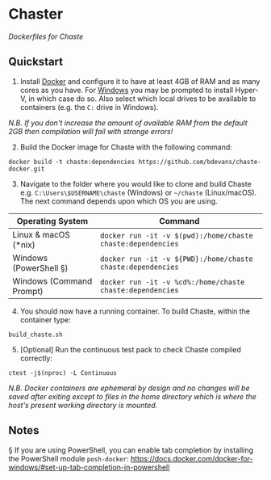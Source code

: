 Chaster
=======

*Dockerfiles for Chaste*

Quickstart
----------

1. Install [Docker](https://www.docker.com) and configure it to have at least 4GB of RAM and as many cores as you have. For [Windows](https://docs.docker.com/docker-for-windows/install/#download-docker-for-windows) you may be prompted to install Hyper-V, in which case do so. Also select which local drives to be available to containers (e.g. the `C:` drive in Windows).

*N.B. If you don't increase the amount of available RAM from the default 2GB then compilation will fail with strange errors!*

2. Build the Docker image for Chaste with the following command:
```
docker build -t chaste:dependencies https://github.com/bdevans/chaste-docker.git
```

3. Navigate to the folder where you would like to clone and build Chaste e.g. `C:\Users\$USERNAME\chaste` (Windows) or `~/chaste` (Linux/macOS). The next command depends upon which OS you are using.

| Operating System          | Command                                                     |
| ------------------------- | ----------------------------------------------------------- |
| Linux & macOS (*nix)      | `docker run -it -v $(pwd):/home/chaste chaste:dependencies` |
| Windows (PowerShell §)    | `docker run -it -v ${PWD}:/home/chaste chaste:dependencies` |
| Windows (Command Prompt)  | `docker run -it -v %cd%:/home/chaste chaste:dependencies`   |

4. You should now have a running container. To build Chaste, within the container type:
```
build_chaste.sh
```

5. [Optional] Run the continuous test pack to check Chaste compiled correctly:
```
ctest -j$(nproc) -L Continuous
```

*N.B. Docker containers are ephemeral by design and no changes will be saved after exiting except to files in the home directory which is where the host's present working directory is mounted.*

Notes
-----

§ If you are using PowerShell, you can enable tab completion by installing the PowerShell module `posh-docker`: https://docs.docker.com/docker-for-windows/#set-up-tab-completion-in-powershell
